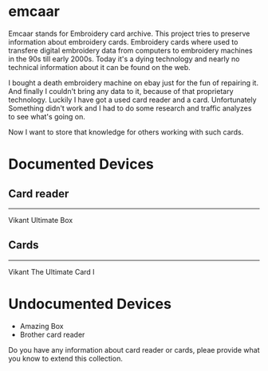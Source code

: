 # emcaar

Emcaar stands for Embroidery card archive. This project tries to preserve information about embroidery cards. Embroidery cards where used to transfere digital embroidery data from computers to embroidery machines in the 90s till early 2000s. Today it's a dying technology and nearly no technical information about it can be found on the web.

I bought a death embroidery machine on ebay just for the fun of repairing it. And finally I couldn't bring any data to it, because of that proprietary technology. Luckily I have got a used card reader and a card. Unfortunately Something didn't work and I had to do some research and traffic analyzes to see what's going on.

Now I want to store that knowledge for others working with such cards.

# Documented Devices

## Card reader
-----------
Vikant Ultimate Box

## Cards
-----
Vikant The Ultimate Card I

# Undocumented Devices
* Amazing Box
* Brother card reader


Do you have any information about card reader or cards, pleae provide what you know to extend
this collection.
